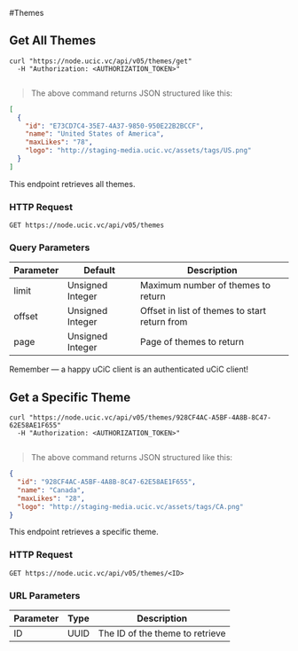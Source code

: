 #Themes 

## Get All Themes 

```shell
curl "https://node.ucic.vc/api/v05/themes/get"
  -H "Authorization: <AUTHORIZATION_TOKEN>"
```

```javascript
```

> The above command returns JSON structured like this:

```json
[
  {
    "id": "E73CD7C4-35E7-4A37-9850-950E22B2BCCF",
    "name": "United States of America",
    "maxLikes": "78",
    "logo": "http://staging-media.ucic.vc/assets/tags/US.png"
  }
]
```

This endpoint retrieves all themes.

### HTTP Request

`GET https://node.ucic.vc/api/v05/themes`

### Query Parameters

Parameter | Default | Description
--------- | ------- | -----------
limit | Unsigned Integer | Maximum number of themes to return
offset | Unsigned Integer | Offset in list of themes to start return from
page | Unsigned Integer | Page of themes to return

<aside class="success">
Remember — a happy uCiC client is an authenticated uCiC client!
</aside>

## Get a Specific Theme 

```shell
curl "https://node.ucic.vc/api/v05/themes/928CF4AC-A5BF-4A8B-8C47-62E58AE1F655"
  -H "Authorization: <AUTHORIZATION_TOKEN>"
```

```javascript
```

> The above command returns JSON structured like this:

```json
{
  "id": "928CF4AC-A5BF-4A8B-8C47-62E58AE1F655",
  "name": "Canada",
  "maxLikes": "28",
  "logo": "http://staging-media.ucic.vc/assets/tags/CA.png"
}
```

This endpoint retrieves a specific theme.

### HTTP Request

`GET https://node.ucic.vc/api/v05/themes/<ID>`

### URL Parameters

Parameter | Type | Description
--------- | ---- | -----------
ID | UUID | The ID of the theme to retrieve

